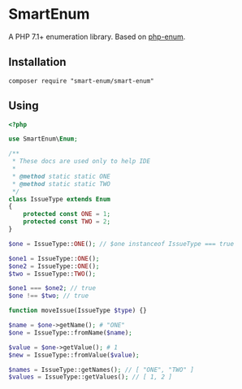 # SmartEnum

A PHP 7.1+ enumeration library. Based on [php-enum](https://github.com/paillechat/php-enum).

## Installation
```
composer require "smart-enum/smart-enum"
```

## Using

```php
<?php

use SmartEnum\Enum;

/**
 * These docs are used only to help IDE
 * 
 * @method static static ONE
 * @method static static TWO
 */
class IssueType extends Enum 
{
    protected const ONE = 1;
    protected const TWO = 2;
} 

$one = IssueType::ONE(); // $one instanceof IssueType === true

$one1 = IssueType::ONE();
$one2 = IssueType::ONE();
$two = IssueType::TWO();

$one1 === $one2; // true
$one !== $two; // true

function moveIssue(IssueType $type) {}

$name = $one->getName(); # "ONE"
$one = IssueType::fromName($name);

$value = $one->getValue(); # 1
$new = IssueType::fromValue($value);

$names = IssueType::getNames(); // [ "ONE", "TWO" ]
$values = IssueType::getValues(); // [ 1, 2 ]
```
